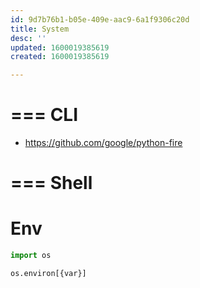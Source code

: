 ```yaml
---
id: 9d7b76b1-b05e-409e-aac9-6a1f9306c20d
title: System
desc: ''
updated: 1600019385619
created: 1600019385619

---
```



# === CLI
- https://github.com/google/python-fire

# === Shell
# Env

```py
import os

os.environ[{var}]

```
